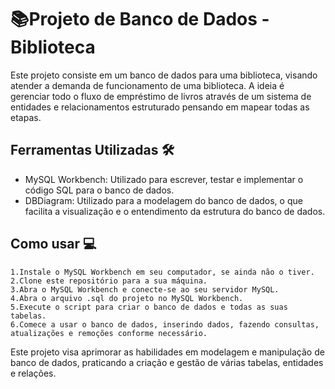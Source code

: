 # 📚Projeto de Banco de Dados - Biblioteca
Este projeto consiste em um banco de dados para uma biblioteca, visando atender a demanda de funcionamento de uma biblioteca. A ideia é gerenciar todo o fluxo de empréstimo de livros através de um sistema de entidades e relacionamentos estruturado pensando em mapear todas as etapas. 

## Ferramentas Utilizadas 🛠️

- MySQL Workbench: Utilizado para escrever, testar e implementar o código SQL para o banco de dados.
- DBDiagram: Utilizado para a modelagem do banco de dados, o que facilita a visualização e o entendimento da estrutura do banco de dados.

## Como usar 💻
```
1.Instale o MySQL Workbench em seu computador, se ainda não o tiver.
2.Clone este repositório para a sua máquina.
3.Abra o MySQL Workbench e conecte-se ao seu servidor MySQL.
4.Abra o arquivo .sql do projeto no MySQL Workbench.
5.Execute o script para criar o banco de dados e todas as suas tabelas.
6.Comece a usar o banco de dados, inserindo dados, fazendo consultas, atualizações e remoções conforme necessário.

```
Este projeto visa aprimorar as habilidades em modelagem e manipulação de banco de dados, praticando a criação e gestão de várias tabelas, entidades e relações.
